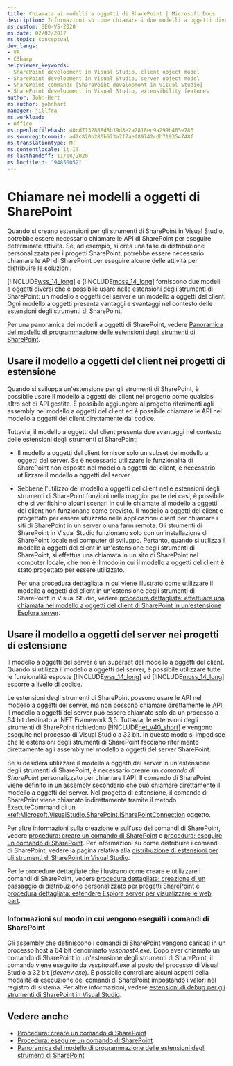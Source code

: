 ```yaml
---
title: Chiamata ai modelli a oggetti di SharePoint | Microsoft Docs
description: Informazioni su come chiamare i due modelli a oggetti diversi che è possibile utilizzare nelle estensioni degli strumenti di SharePoint.
ms.custom: SEO-VS-2020
ms.date: 02/02/2017
ms.topic: conceptual
dev_langs:
- VB
- CSharp
helpviewer_keywords:
- SharePoint development in Visual Studio, client object model
- SharePoint development in Visual Studio, server object model
- SharePoint commands [SharePoint development in Visual Studio]
- SharePoint development in Visual Studio, extensibility features
author: John-Hart
ms.author: johnhart
manager: jillfra
ms.workload:
- office
ms.openlocfilehash: 40cd7132888d8b19d8e2a2818ec9a299b465e786
ms.sourcegitcommit: ad2c820b280b523a7f7aef89742cdb719354748f
ms.translationtype: MT
ms.contentlocale: it-IT
ms.lasthandoff: 11/18/2020
ms.locfileid: "94850052"
---
```

# <a name="call-into-the-sharepoint-object-models"></a>Chiamare nei modelli a oggetti di SharePoint
  Quando si creano estensioni per gli strumenti di SharePoint in Visual Studio, potrebbe essere necessario chiamare le API di SharePoint per eseguire determinate attività. Se, ad esempio, si crea una fase di distribuzione personalizzata per i progetti SharePoint, potrebbe essere necessario chiamare le API di SharePoint per eseguire alcune delle attività per distribuire le soluzioni.

 [!INCLUDE[wss_14_long](../sharepoint/includes/wss-14-long-md.md)] e [!INCLUDE[moss_14_long](../sharepoint/includes/moss-14-long-md.md)] forniscono due modelli a oggetti diversi che è possibile usare nelle estensioni degli strumenti di SharePoint: un modello a oggetti del server e un modello a oggetti del client. Ogni modello a oggetti presenta vantaggi e svantaggi nel contesto delle estensioni degli strumenti di SharePoint.

 Per una panoramica dei modelli a oggetti di SharePoint, vedere [Panoramica del modello di programmazione delle estensioni degli strumenti di SharePoint](../sharepoint/overview-of-the-programming-model-of-sharepoint-tools-extensions.md).

## <a name="use-the-client-object-model-in-extension-projects"></a>Usare il modello a oggetti del client nei progetti di estensione
 Quando si sviluppa un'estensione per gli strumenti di SharePoint, è possibile usare il modello a oggetti del client nel progetto come qualsiasi altro set di API gestite. È possibile aggiungere al progetto riferimenti agli assembly nel modello a oggetti del client ed è possibile chiamare le API nel modello a oggetti del client direttamente dal codice.

 Tuttavia, il modello a oggetti del client presenta due svantaggi nel contesto delle estensioni degli strumenti di SharePoint:

- Il modello a oggetti del client fornisce solo un subset del modello a oggetti del server. Se è necessario utilizzare le funzionalità di SharePoint non esposte nel modello a oggetti del client, è necessario utilizzare il modello a oggetti del server.

- Sebbene l'utilizzo del modello a oggetti del client nelle estensioni degli strumenti di SharePoint funzioni nella maggior parte dei casi, è possibile che si verifichino alcuni scenari in cui le chiamate al modello a oggetti del client non funzionano come previsto. Il modello a oggetti del client è progettato per essere utilizzato nelle applicazioni client per chiamare i siti di SharePoint in un server o una farm remota. Gli strumenti di SharePoint in Visual Studio funzionano solo con un'installazione di SharePoint locale nel computer di sviluppo. Pertanto, quando si utilizza il modello a oggetti del client in un'estensione degli strumenti di SharePoint, si effettua una chiamata in un sito di SharePoint nel computer locale, che non è il modo in cui il modello a oggetti del client è stato progettato per essere utilizzato.

  Per una procedura dettagliata in cui viene illustrato come utilizzare il modello a oggetti del client in un'estensione degli strumenti di SharePoint in Visual Studio, vedere [procedura dettagliata: effettuare una chiamata nel modello a oggetti del client di SharePoint in un'estensione Esplora server](../sharepoint/walkthrough-calling-into-the-sharepoint-client-object-model-in-a-server-explorer-extension.md).

## <a name="use-the-server-object-model-in-extension-projects"></a>Usare il modello a oggetti del server nei progetti di estensione
 Il modello a oggetti del server è un superset del modello a oggetti del client. Quando si utilizza il modello a oggetti del server, è possibile utilizzare tutte le funzionalità esposte [!INCLUDE[wss_14_long](../sharepoint/includes/wss-14-long-md.md)] ed [!INCLUDE[moss_14_long](../sharepoint/includes/moss-14-long-md.md)] esporre a livello di codice.

 Le estensioni degli strumenti di SharePoint possono usare le API nel modello a oggetti del server, ma non possono chiamare direttamente le API. Il modello a oggetti del server può essere chiamato solo da un processo a 64 bit destinato a .NET Framework 3,5. Tuttavia, le estensioni degli strumenti di SharePoint richiedono [!INCLUDE[net_v40_short](../sharepoint/includes/net-v40-short-md.md)] e vengono eseguite nel processo di Visual Studio a 32 bit. In questo modo si impedisce che le estensioni degli strumenti di SharePoint facciano riferimento direttamente agli assembly nel modello a oggetti del server SharePoint.

 Se si desidera utilizzare il modello a oggetti del server in un'estensione degli strumenti di SharePoint, è necessario creare un *comando di SharePoint* personalizzato per chiamare l'API. Il comando di SharePoint viene definito in un assembly secondario che può chiamare direttamente il modello a oggetti del server. Nel progetto di estensione, il comando di SharePoint viene chiamato indirettamente tramite il metodo ExecuteCommand di un <xref:Microsoft.VisualStudio.SharePoint.ISharePointConnection> oggetto.

 Per altre informazioni sulla creazione e sull'uso dei comandi di SharePoint, vedere [procedura: creare un comando di SharePoint](../sharepoint/how-to-create-a-sharepoint-command.md) e [procedura: eseguire un comando di SharePoint](../sharepoint/how-to-execute-a-sharepoint-command.md). Per informazioni su come distribuire i comandi di SharePoint, vedere la pagina relativa alla [distribuzione di estensioni per gli strumenti di SharePoint in Visual Studio](../sharepoint/deploying-extensions-for-the-sharepoint-tools-in-visual-studio.md).

 Per le procedure dettagliate che illustrano come creare e utilizzare i comandi di SharePoint, vedere [procedura dettagliata: creazione di un passaggio di distribuzione personalizzato per progetti SharePoint](../sharepoint/walkthrough-creating-a-custom-deployment-step-for-sharepoint-projects.md) e [procedura dettagliata: estendere Esplora server per visualizzare le web part](../sharepoint/walkthrough-extending-server-explorer-to-display-web-parts.md).

### <a name="understand-how-sharepoint-commands-are-executed"></a>Informazioni sul modo in cui vengono eseguiti i comandi di SharePoint
 Gli assembly che definiscono i comandi di SharePoint vengono caricati in un processo host a 64 bit denominato *vssphost4.exe*. Dopo aver chiamato un comando di SharePoint in un'estensione degli strumenti di SharePoint, il comando viene eseguito da *vssphost4.exe* al posto del processo di Visual Studio a 32 bit (*devenv.exe*). È possibile controllare alcuni aspetti della modalità di esecuzione dei comandi di SharePoint impostando i valori nel registro di sistema. Per altre informazioni, vedere [estensioni di debug per gli strumenti di SharePoint in Visual Studio](../sharepoint/debugging-extensions-for-the-sharepoint-tools-in-visual-studio.md).

## <a name="see-also"></a>Vedere anche
- [Procedura: creare un comando di SharePoint](../sharepoint/how-to-create-a-sharepoint-command.md)
- [Procedura: eseguire un comando di SharePoint](../sharepoint/how-to-execute-a-sharepoint-command.md)
- [Panoramica del modello di programmazione delle estensioni degli strumenti di SharePoint](../sharepoint/overview-of-the-programming-model-of-sharepoint-tools-extensions.md)
